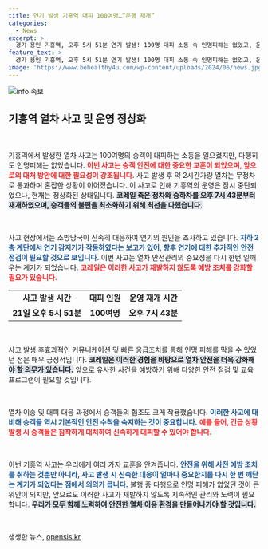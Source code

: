 ```yaml
---
title: 연기 발생 기흥역 대피 100여명…“운행 재개”
categories:
  - News
excerpt: >
  경기 용인 기흥역, 오후 5시 51분 연기 발생! 100명 대피 소동 속 인명피해는 없었고, 운영은 정상화. 소방당국, 원인 조사 중! 클릭해 더 알아보세요!
feature_text: >
  경기 용인 기흥역, 오후 5시 51분 연기 발생! 100명 대피 소동 속 인명피해는 없었고, 운영은 정상화. 소방당국, 원인 조사 중! 클릭해 더 알아보세요!
image: 'https://www.behealthy4u.com/wp-content/uploads/2024/06/news.jpg'
---
```


<p><img src="https://www.behealthy4u.com/wp-content/uploads/2024/06/news.jpg" alt="info 속보" /></p>

<h2 data-ke-size="size26">기흥역 열차 사고 및 운영 정상화</h2>

<p data-ke-size="size16">&nbsp;</p>

<p>기흥역에서 발생한 열차 사고는 100여명의 승객이 대피하는 소동을 일으켰지만, 다행히도 인명피해는 없었습니다. <b><span style="color: #ee2323;">이번 사고는 승객 안전에 대한 중요한 교훈이 되었으며, 앞으로의 대처 방안에 대한 필요성이 강조됩니다.</span></b> 사고 발생 후 약 2시간가량 열차는 무정차로 통과하며 혼잡한 상황이 이어졌습니다. 이 사고로 인해 기흥역의 운영은 잠시 중단되었으나, 현재는 정상화된 상태입니다. <b><span style="background-color: #21538527;">코레일 측은 정차와 승하차를 오후 7시 43분부터 재개하였으며, 승객들의 불편을 최소화하기 위해 최선을 다했습니다.</span></b></p>

<p data-ke-size="size16">&nbsp;</p>

<p>사고 현장에서는 소방당국이 신속히 대응하여 연기의 원인을 조사하고 있습니다. <b><span style="color: #1a5490;">지하 2층 계단에서 연기 감지기가 작동하였다는 보고가 있어, 향후 연기에 대한 추가적인 안전 점검이 필요할 것으로 보입니다.</span></b> 이번 사고는 열차 안전관리의 중요성을 다시 한번 일깨우는 계기가 되었습니다. <b><span style="color: #ee2323;">코레일은 이러한 사고가 재발하지 않도록 예방 조치를 강화할 필요가 있습니다.</span></b></p>

<table>
<tr>
<td style="text-align: center; height: 17px;"><b>사고 발생 시간</b></td>
<td style="text-align: center; height: 17px;"><b>대피 인원</b></td>
<td style="text-align: center; height: 17px;"><b>운영 재개 시간</b></td>
</tr>
<tr>
<td style="text-align: center; height: 17px;"><b>21일 오후 5시 51분</b></td>
<td style="text-align: center; height: 17px;"><b>100여명</b></td>
<td style="text-align: center; height: 17px;"><b>오후 7시 43분</b></td>
</tr>
</table>

<p data-ke-size="size16">&nbsp;</p>

<p>사고 발생 후효과적인 커뮤니케이션 및 빠른 응급조치를 통해 인명 피해를 막을 수 있었던 점은 매우 긍정적입니다. <b><span style="background-color: #21538527;">코레일은 이러한 경험을 바탕으로 열차 안전을 더욱 강화해야 할 의무가 있습니다.</span></b> 앞으로 유사한 사건을 예방하기 위해 다양한 안전 점검 및 교육 프로그램이 필요할 것입니다.</p>

<p data-ke-size="size16">&nbsp;</p>

<p>열차 이송 및 대피 대응 과정에서 승객들의 협조도 크게 작용했습니다. <b><span style="color: #1a5490;">이러한 사고에 대비해 승객들 역시 기본적인 안전 수칙을 숙지하는 것이 중요합니다.</span></b> <b><span style="color: #ee2323;">예를 들어, 긴급 상황 발생 시 승객들은 침착하게 대처하여 신속하게 대피할 수 있어야 합니다.</span></b> </p>

<p data-ke-size="size16">&nbsp;</p>

<p>이번 기흥역 사고는 우리에게 여러 가지 교훈을 안겨줍니다. <b><span style="color: #1a5490;">안전을 위해 사전 예방 조치를 취하는 것뿐만 아니라, 사고 발생 시 신속한 대응이 얼마나 중요한지를 다시 한 번 깨닫는 계기가 되었다는 점에서 의의가 큽니다.</span></b> 불행 중 다행으로 인명 피해가 없었던 것이 큰 위안이 되지만, 앞으로도 이러한 사고가 재발하지 않도록 지속적인 관리와 노력이 필요합니다. <b><span style="background-color: #21538527;">우리가 모두 함께 노력하여 안전한 열차 이용 환경을 만들어나가야 할 것입니다.</span></b></p>

<p data-ke-size="size16">&nbsp;</p>
생생한 뉴스, <a href="https://opensis.kr" rel="dofollow">opensis.kr</a>


